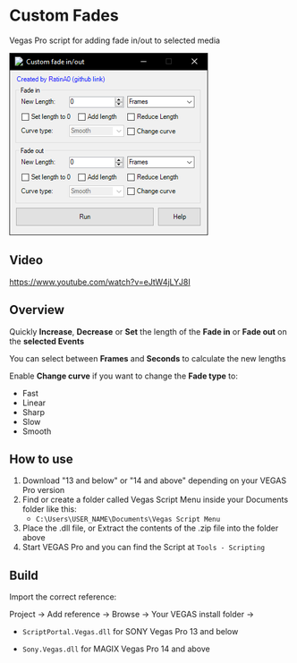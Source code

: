 # Custom Fades
Vegas Pro script for adding fade in/out to selected media

![](preview.png)

## Video

https://www.youtube.com/watch?v=eJtW4jLYJ8I

## Overview

Quickly **Increase**, **Decrease** or **Set** the length of the **Fade in** or **Fade out** on the **selected Events**

You can select between **Frames** and **Seconds** to calculate the new lengths

Enable **Change curve** if you want to change the **Fade type** to:

- Fast
- Linear
- Sharp
- Slow
- Smooth

## How to use
1. Download "13 and below" or "14 and above" depending on your VEGAS Pro version
2. Find or create a folder called Vegas Script Menu inside your Documents folder like this:
    - `C:\Users\USER_NAME\Documents\Vegas Script Menu`
3. Place the .dll file, or Extract the contents of the .zip file into the folder above
4. Start VEGAS Pro and you can find the Script at `Tools - Scripting`

## Build
Import the correct reference:

Project -> Add reference -> Browse -> Your VEGAS install folder ->

- `ScriptPortal.Vegas.dll` for SONY Vegas Pro 13 and below

- `Sony.Vegas.dll` for MAGIX Vegas Pro 14 and above

